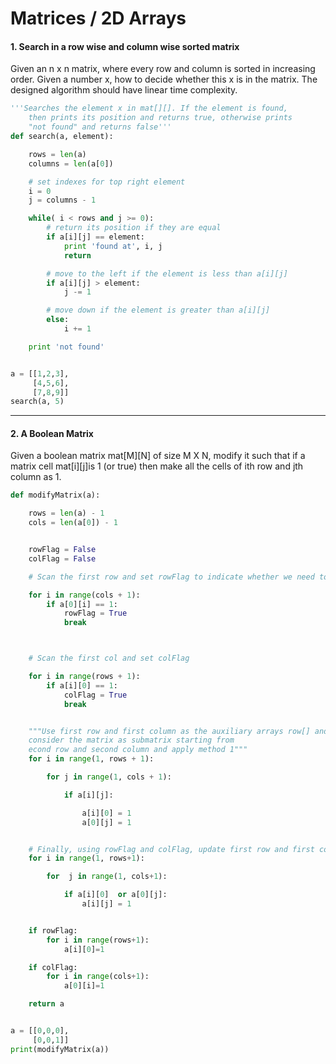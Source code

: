 # Matrices / 2D Arrays

#### 1. Search in a row wise and column wise sorted matrix

Given an n x n matrix, where every row and column is sorted in increasing order.
Given a number x, how to decide whether this x is in the matrix.
The designed algorithm should have linear time complexity.


```python
'''Searches the element x in mat[][]. If the element is found,
    then prints its position and returns true, otherwise prints
    "not found" and returns false'''
def search(a, element):

    rows = len(a)
    columns = len(a[0])

    # set indexes for top right element
    i = 0
    j = columns - 1

    while( i < rows and j >= 0):
        # return its position if they are equal
        if a[i][j] == element:
            print 'found at', i, j
            return

        # move to the left if the element is less than a[i][j]
        if a[i][j] > element:
            j -= 1

        # move down if the element is greater than a[i][j]
        else:
            i += 1

    print 'not found'


a = [[1,2,3],
     [4,5,6],
     [7,8,9]]
search(a, 5)
```

__________________________________________________________________________________

#### 2. A Boolean Matrix

Given a boolean matrix mat[M][N] of size M X N, modify it such that if a matrix cell
mat[i][j]is 1 (or true) then make all the cells of ith row and jth column as 1.

```python
def modifyMatrix(a):

    rows = len(a) - 1
    cols = len(a[0]) - 1


    rowFlag = False
    colFlag = False

    # Scan the first row and set rowFlag to indicate whether we need to set all 1s in the first row or not

    for i in range(cols + 1):
        if a[0][i] == 1:
            rowFlag = True
            break



    # Scan the first col and set colFlag

    for i in range(rows + 1):
        if a[i][0] == 1:
            colFlag = True
            break


    """Use first row and first column as the auxiliary arrays row[] and col[] respectively,
    consider the matrix as submatrix starting from
    econd row and second column and apply method 1"""
    for i in range(1, rows + 1):

        for j in range(1, cols + 1):

            if a[i][j]:

                a[i][0] = 1
                a[0][j] = 1


    # Finally, using rowFlag and colFlag, update first row and first column if needed
    for i in range(1, rows+1):

        for  j in range(1, cols+1):

            if a[i][0]  or a[0][j]:
                a[i][j] = 1


    if rowFlag:
        for i in range(rows+1):
            a[i][0]=1

    if colFlag:
        for i in range(cols+1):
            a[0][i]=1

    return a


a = [[0,0,0],
     [0,0,1]]
print(modifyMatrix(a))


```
